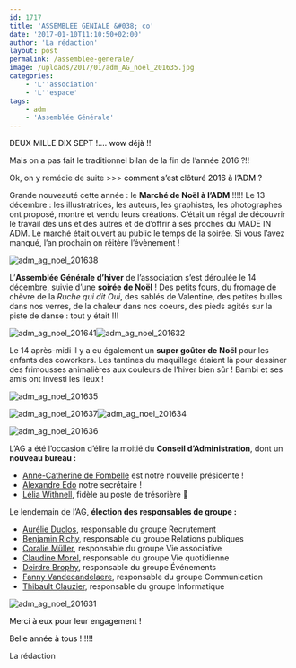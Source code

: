 ```yaml
---
id: 1717
title: 'ASSEMBLEE GENIALE &#038; co'
date: '2017-01-10T11:10:50+02:00'
author: 'La rédaction'
layout: post
permalink: /assemblee-generale/
image: /uploads/2017/01/adm_AG_noel_201635.jpg
categories:
    - 'L''association'
    - 'L''espace'
tags:
    - adm
    - 'Assemblée Générale'
---
```


<span class="s1" style="color: #000000;">DEUX MILLE DIX SEPT !…. wow déjà !!</span>

<span class="s1">Mais on a pas fait le traditionnel bilan de la fin de l’année 2016 ?!!</span>

<span class="s1">Ok, on y remédie de suite &gt;&gt;&gt;<span style="color: #000000;"> comment s’est clôturé 2016 à l’ADM ?</span></span>

Grande nouveauté cette année : le **Marché de Noël à l’ADM** !!!!! Le 13 décembre : les illustratrices, les auteurs, les graphistes, les photographes ont proposé, montré et vendu leurs créations. C’était un régal de découvrir le travail des uns et des autres et de d’offrir à ses proches du MADE IN ADM. Le marché était ouvert au public le temps de la soirée. Si vous l’avez manqué, l’an prochain on réitère l’évènement !

![adm_ag_noel_201638](/uploads/2017/01/adm_AG_noel_201638-300x200.jpg)

<span class="s1">L’**Assemblée Générale d’hiver** de l’association s’est déroulée le 14 décembre, suivie d’une **soirée de Noël** ! Des petits fours, du fromage de chèvre de la *Ruche qui dit Oui*, des sablés de Valentine, des petites bulles dans nos verres, de la chaleur dans nos coeurs, des pieds agités sur la piste de danse : tout y était !!!</span>

![adm_ag_noel_201641](/uploads/2017/01/adm_AG_noel_201641-300x200.jpg)![adm_ag_noel_201632](/uploads/2017/01/adm_AG_noel_201632-300x205.jpg)

<span class="s1">Le 14 après-midi il y a eu également un **super goûter de Noël** pour les enfants des coworkers. Les tantines du maquillage étaient là pour dessiner des frimousses animalières aux couleurs de l’hiver bien sûr ! Bambi et ses amis ont investi les lieux !</span>

![adm_ag_noel_201635](/uploads/2017/01/adm_AG_noel_201635-300x200.jpg)

![adm_ag_noel_201637](/uploads/2017/01/adm_AG_noel_201637-300x200.jpg)![adm_ag_noel_201634](/uploads/2017/01/adm_AG_noel_201634-300x200.jpg)

![adm_ag_noel_201636](/uploads/2017/01/adm_AG_noel_201636-300x200.jpg)

<span class="s1">L’AG a été l’occasion d’élire la moitié du **Conseil d’Administration**, dont un **nouveau bureau :**</span>

- <span class="s1">[Anne-Catherine de Fombelle](/coworkers/anne-catherine-de-fombelle/) est notre nouvelle présidente !</span>
- <span class="s1">[Alexandre Edo](/coworkers/alexandre-edo/) notre secrétaire !</span>
- <span class="s1">[Lélia Withnell](/coworkers/lelia-withnell/), fidèle au poste de trésorière 🙂</span>

Le lendemain de l’AG, **élection des responsables de groupe :**

- [Aurélie Duclos](/coworkers/aurelie-duclos/), responsable du groupe Recrutement
- [Benjamin Richy](/coworkers/benjamin-richy/), responsable du groupe Relations publiques
- [Coralie Müller](/coworkers/), responsable du groupe Vie associative
- [Claudine Morel](/coworkers/claudine-morel/), responsable du groupe Vie quotidienne
- [Deirdre Brophy](/coworkers/deirdre-brophy/), responsable du groupe Événements
- [Fanny Vandecandelaere](/coworkers/fanny-vandecandelaere/), responsable du groupe Communication
- [Thibault Clauzier](/coworkers/thibault-clauzier/), responsable du groupe Informatique

![adm_ag_noel_201631](/uploads/2017/01/adm_AG_noel_201631-300x195.jpg)

<span class="s1" style="color: #000000;">Merci à eux pour leur engagement !</span>

<span class="s1" style="color: #000000;">Belle année à tous !!!!!!</span>

<span class="s1">La rédaction</span>